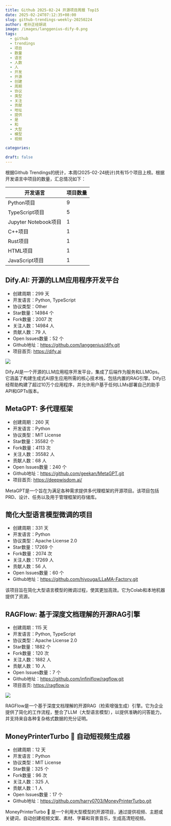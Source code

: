 ```yaml
---
title: Github 2025-02-24 开源项目周报 Top15
date: 2025-02-24T07:12:35+08:00
slug: github-trendings-weekly-20250224
author: 老孙正经胡说
image: /images/langgenius-dify-0.png
tags:
  - github
  - trendings
  - 项目
  - 数量
  - 语言
  - 人数
  - 人
  - 开发
  - 开源
  - 创建
  - 周期
  - 协议
  - 类型
  - 关注
  - 贡献
  - 地址
  - 提供
  - 是
  - 和
  - 大型
  - 模型
  - 视频

categories:

draft: false
---
```



根据Github Trendings的统计，本周(2025-02-24统计)共有15个项目上榜。根据开发语言中项目的数量，汇总情况如下：

| 开发语言 | 项目数量 |
|  ----  | ----  |
| Python项目 | 9 |
| TypeScript项目 | 5 |
| Jupyter Notebook项目 | 1 |
| C++项目 | 1 |
| Rust项目 | 1 |
| HTML项目 | 1 |
| JavaScript项目 | 1 |

## Dify.AI: 开源的LLM应用程序开发平台

* 创建周期：299 天
* 开发语言：Python, TypeScript
* 协议类型：Other
* Star数量：14984 个
* Fork数量：2007 次
* 关注人数：14984 人
* 贡献人数：79 人
* Open Issues数量：52 个
* Github地址：https://github.com/langgenius/dify.git
* 项目首页: https://dify.ai


![](/images/langgenius-dify-0.png)

Dify.AI是一个开源的LLM应用程序开发平台，集成了后端作为服务和LLMOps。它涵盖了构建生成式AI原生应用所需的核心技术栈，包括内置的RAG引擎。Dify已经帮助构建了超过10万个应用程序，并允许用户基于任何LLMs部署自己的助手API和GPTs版本。

## MetaGPT: 多代理框架

* 创建周期：260 天
* 开发语言：Python
* 协议类型：MIT License
* Star数量：35582 个
* Fork数量：4113 次
* 关注人数：35582 人
* 贡献人数：68 人
* Open Issues数量：240 个
* Github地址：https://github.com/geekan/MetaGPT.git
* 项目首页: https://deepwisdom.ai/


MetaGPT是一个旨在为满足各种需求提供多代理框架的开源项目。该项目包括PRD、设计、任务以及用于管理框架的存储库。

## 简化大型语言模型微调的项目

* 创建周期：331 天
* 开发语言：Python
* 协议类型：Apache License 2.0
* Star数量：17269 个
* Fork数量：2074 次
* 关注人数：17269 人
* 贡献人数：56 人
* Open Issues数量：60 个
* Github地址：https://github.com/hiyouga/LLaMA-Factory.git


该项目旨在简化大型语言模型的微调过程，使其更加高效。它为Colab和本地机器提供了资源。

## RAGFlow: 基于深度文档理解的开源RAG引擎

* 创建周期：115 天
* 开发语言：Python, TypeScript
* 协议类型：Apache License 2.0
* Star数量：1882 个
* Fork数量：120 次
* 关注人数：1882 人
* 贡献人数：10 人
* Open Issues数量：7 个
* Github地址：https://github.com/infiniflow/ragflow.git
* 项目首页: https://ragflow.io


![](/images/infiniflow-ragflow-0.png)

RAGFlow是一个基于深度文档理解的开源RAG（检索增强生成）引擎。它为企业提供了简化的工作流程，整合了LLM（大型语言模型），以提供准确的问答能力，并支持来自各种复杂格式数据的充分证明。

## MoneyPrinterTurbo 💸 自动短视频生成器

* 创建周期：12 天
* 开发语言：Python
* 协议类型：MIT License
* Star数量：325 个
* Fork数量：96 次
* 关注人数：325 人
* 贡献人数：1 人
* Open Issues数量：17 个
* Github地址：https://github.com/harry0703/MoneyPrinterTurbo.git


MoneyPrinterTurbo 💸 是一个利用大型模型的开源项目，通过提供视频、主题或关键词，自动创建视频文案、素材、字幕和背景音乐，生成高清短视频。

